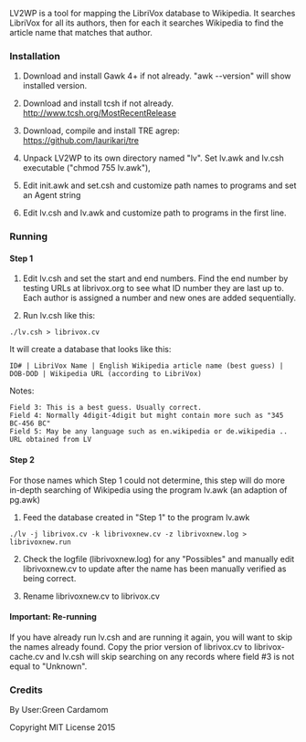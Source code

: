 LV2WP is a tool for mapping the LibriVox database to Wikipedia. It searches LibriVox for all its authors, then for each it searches Wikipedia to find the article name that matches that author.

### Installation 

1. Download and install Gawk 4+ if not already. "awk --version" will show installed version. 

2. Download and install tcsh if not already. http://www.tcsh.org/MostRecentRelease

3. Download, compile and install TRE agrep: https://github.com/laurikari/tre

4. Unpack LV2WP to its own directory named "lv". Set lv.awk and lv.csh executable ("chmod 755 lv.awk"), 

5. Edit init.awk and set.csh and customize path names to programs and set an Agent string

6. Edit lv.csh and lv.awk and customize path to programs in the first line. 

### Running

#### Step 1

1. Edit lv.csh and set the start and end numbers. Find the end number by testing URLs at librivox.org to see what ID number they are last up to. Each author is assigned a number and new ones are added sequentially.

2. Run lv.csh like this:

```	
./lv.csh > librivox.cv
```

It will create a database that looks like this:

```
ID# | LibriVox Name | English Wikipedia article name (best guess) | DOB-DOD | Wikipedia URL (according to LibriVox)
```

Notes:

	Field 3: This is a best guess. Usually correct.
	Field 4: Normally 4digit-4digit but might contain more such as "345 BC-456 BC"
	Field 5: May be any language such as en.wikipedia or de.wikipedia .. URL obtained from LV


#### Step 2

For those names which Step 1 could not determine, this step will do more in-depth searching of Wikipedia using the program lv.awk (an adaption of pg.awk)

1. Feed the database created in "Step 1" to the program lv.awk 

````
./lv -j librivox.cv -k librivoxnew.cv -z librivoxnew.log > librivoxnew.run
````

2. Check the logfile (librivoxnew.log) for any "Possibles" and manually edit librivoxnew.cv to update after the name has been manually verified as being correct.

3. Rename librivoxnew.cv to librivox.cv


#### Important: Re-running 

If you have already run lv.csh and are running it again, you will want to skip the names already found. Copy the prior version of librivox.cv to librivox-cache.cv and lv.csh will skip searching on any records where field #3 is not equal to "Unknown".


### Credits

By User:Green Cardamom 

Copyright MIT License 2015
